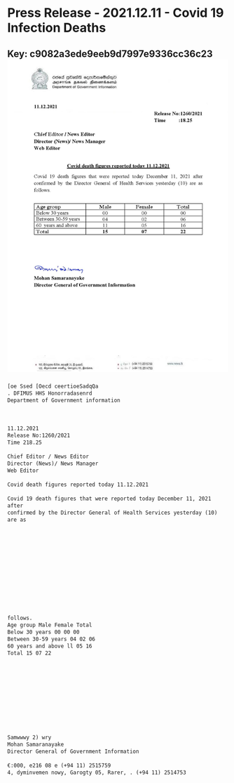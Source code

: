 # Press Release - 2021.12.11 - Covid 19 Infection Deaths 
Key: c9082a3ede9eeb9d7997e9336cc36c23 
![img](img/c9082a3ede9eeb9d7997e9336cc36c23.jpg)
---
```
[oe Ssed [Oecd ceertioeSadqQa
. DFIMUS HHS Honorradasenrd
Department of Government information

 

11.12.2021
Release No:1260/2021
Time 218.25

Chief Editor / News Editor
Director (News)/ News Manager
Web Editor

Covid death figures reported today 11.12.2021

Covid 19 death figures that were reported today December 11, 2021 after
confirmed by the Director General of Health Services yesterday (10) are as

 

 

 

 

 

 

follows.
Age group Male Female Total
Below 30 years 00 00 00
Between 30-59 years 04 02 06
60 years and above ll 05 16
Total 15 07 22

 

 

 

 

 

Samwwwy 2) wry
Mohan Samaranayake
Director General of Government Information

€:000, e216 08 e (+94 11) 2515759
4, dyminvemen nowy, Garogty 05, Rarer, . (+94 11) 2514753

    

```
